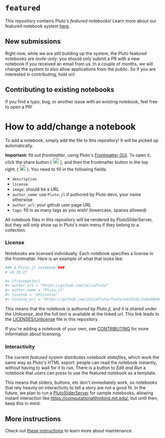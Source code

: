 # `featured`

This repository contains Pluto's *featured* notebooks! Learn more about our featured notebook system [here](https://github.com/fonsp/Pluto.jl/pull/2048).

## New submissions

Right now, while we are still building up the system, the Pluto featured notebooks are *invite-only*: you should only submit a PR with a new notebook if you received an email from us. In a couple of months, we will change the system to also allow applications from the public. So if you are interested in contributing, hold on!

## Contributing to existing notebooks

If you find a typo, bug, or another issue with an existing notebook, feel free to open a PR!

# How to add/change a notebook

To add a notebook, simply add the file to this repository! It will be picked up automatically.

**Important:** fill out *frontmatter*, using Pluto's [Frontmatter GUI](https://github.com/fonsp/Pluto.jl/pull/2104). To open it, click the share button ( <img src="https://cdn.jsdelivr.net/gh/ionic-team/ionicons@5.5.1/src/svg/share-outline.svg" width=20> ), and then the frontmatter button in the top right. ( <img src="https://cdn.jsdelivr.net/gh/ionic-team/ionicons@5.5.1/src/svg/newspaper-outline.svg" width=20> ). You need to fill in the following fields:

- `description`
- `license`
- `image`: should be a URL
- `author_name`: use `Pluto.jl` if authored by Pluto devs, your name otherwise
- `author_url`: your github user page URL
- `tags`: fill in as many tags as you wish! (lowercase, spaces allowed)

All notebook files in this repository will be rendered by PlutoSliderServer, but they will only show up in Pluto's main menu if they belong to a collection. 

### License

Notebooks are licensed individually. Each notebook specifies a license in the frontmatter. Here is an example of what that looks like:

```julia
### A Pluto.jl notebook ###
# v0.19.27

#> [frontmatter]
#> author_url = "https://github.com/JuliaPluto"
#> author_name = "Pluto.jl"
#> license = "Unlicense"
#> license_url = "https://github.com/JuliaPluto/featured/blob/2a6a9664e5428b37abe4957c1dca0994f4a8b7fd/LICENSES/Unlicense"
```

This means that the notebook is authored by Pluto.jl, and it is shared under the _Unlicense_, and the full text is available at the linked url. This link leads to the [LICENSES/Unlicense](/LICENSES/Unlicense) file in this repository.

If you're adding a notebook of your own, see [CONTRIBUTING](/CONTRIBUTING.md) for more information about licensing.

### Interactivity
The current *featured* system distributes notebook *statefiles*, which work the same way as Pluto's HTML export: people can read the notebook instantly, without having to wait for it to run. There is a button to *Edit and Run* a notebook that users can press to use the featured notebook as a template.

This means that sliders, buttons, etc don't immediately work, so notebooks that rely heavily on interactivity to tell a story are not a good fit. In the future, we plan to run a [PlutoSliderServer](https://github.com/JuliaPluto/PlutoSliderServer.jl) for sample notebooks, allowing instant interaction like https://computationalthinking.mit.edu/, but until then, keep this in mind.

## More instructions

Check out [these instructions](https://github.com/JuliaPluto/pluto-developer-instructions/blob/main/How%20to%20update%20the%20featured%20notebooks.md) to learn more about maintenance.
